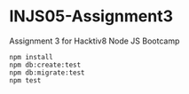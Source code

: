 # INJS05-Assignment3
Assignment 3 for Hacktiv8 Node JS Bootcamp

```
npm install
npm db:create:test
npm db:migrate:test
npm test
```
